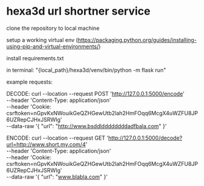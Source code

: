 # hexa3d url shortner service


clone the repository to local machine

setup a working virtual env (https://packaging.python.org/guides/installing-using-pip-and-virtual-environments/)

install requirements.txt

in terminal: "{local_path}/hexa3d/venv/bin/python -m flask run"

example requests:

DECODE:
curl --location --request POST 'http://127.0.0.1:5000/encode' \
--header 'Content-Type: application/json' \
--header 'Cookie: csrftoken=nGpvKxNWouikGeQZHGewUtb2lah2HmFOqq6McgX4uWZFU8JP6UZRepCJHxJSRWIg' \
--data-raw '{
    "url": "http://www.bsddlddddddddadfbala.com"
}'

ENCODE:
curl --location --request GET 'http://127.0.0.1:5000/decode?url=http://www.short.my.com/4' \
--header 'Content-Type: application/json' \
--header 'Cookie: csrftoken=nGpvKxNWouikGeQZHGewUtb2lah2HmFOqq6McgX4uWZFU8JP6UZRepCJHxJSRWIg' \
--data-raw '{
    "url": "www.blabla.com"
}'
